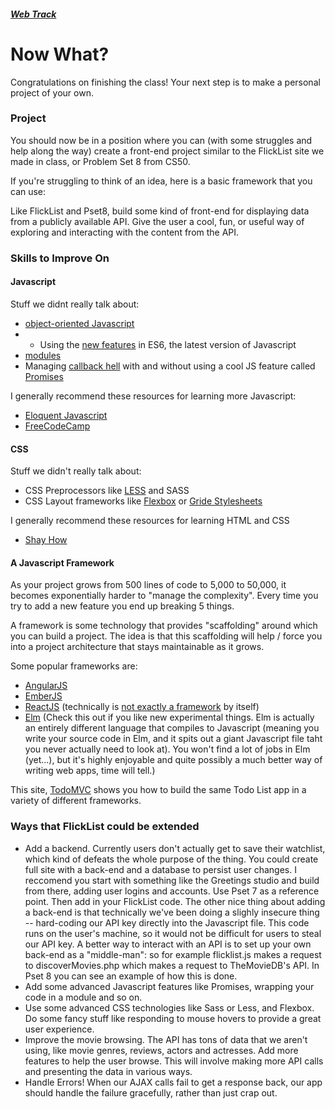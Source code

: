 ##### [Web Track](../..)

# Now What?

Congratulations on finishing the class! Your next step is to make a personal project of your own.

### Project

You should now be in a position where you can (with some struggles and help along the way) create a front-end project similar to the FlickList site we made in class, or Problem Set 8 from CS50.

If you're struggling to think of an idea, here is a basic framework that you can use:

Like FlickList and Pset8, build some kind of front-end for displaying data from a publicly available API. Give the user a cool, fun, or useful way of exploring and interacting with the content from the API. 

### Skills to Improve On

#### Javascript

Stuff we didnt really talk about:
* <a href="https://www.udacity.com/course/object-oriented-javascript--ud015" target="_blank">object-oriented Javascript</a>
* * Using the <a href="https://github.com/lukehoban/es6features" target="_blank">new features</a> in ES6, the latest version of Javascript
* <a href="http://eloquentjavascript.net/10_modules.html" target="_blank">modules</a>
* Managing <a href="http://callbackhell.com" target="_blank">callback hell</a> with and without using a cool JS feature called <a href="http://blog.parse.com/learn/engineering/whats-so-great-about-javascript-promises/" target="_blank">Promises</a>

I generally recommend these resources for learning more Javascript:
* <a href="https://eloquentjavascript.net" target="_blank">Eloquent Javascript</a>
* <a href="https://www.freecodecamp.com" target="_blank">FreeCodeCamp</a>

#### CSS

Stuff we didn't really talk about:
* CSS Preprocessors like <a href="http://lesscss.org">LESS</a> and <a>SASS</a>
* CSS Layout frameworks like <a href="http://flexbox.io" target="_blank">Flexbox</a> or <a href="https://gridstylesheets.org" target="_blank">Gride Stylesheets</a>

I generally recommend these resources for learning HTML and CSS
* <a href="http://learn.shayhowe.com/html-css/" target="_blank">Shay How</a>


#### A Javascript Framework

As your project grows from 500 lines of code to 5,000 to 50,000, it becomes exponentially harder to "manage the complexity". Every time you try to add a new feature you end up breaking 5 things. 

A framework is some technology that provides "scaffolding" around which you can build a project. The idea is that this scaffolding will help / force you into a project architecture that stays maintainable as it grows. 

Some popular frameworks are:
* <a href="https://angularjs.org" target="_blank">AngularJS</a>
* <a href="http://emberjs.com" target="_blank">EmberJS</a>
* <a href="https://facebook.github.io/react/" target="_blank">ReactJS</a> (technically is <a href="http://blog.andrewray.me/reactjs-for-stupid-people/" target="_blank">not exactly a framework</a> by itself)
* <a href="https://elm-lang.org" target="_blank">Elm</a> (Check this out if you like new experimental things. Elm is actually an entirely different language that compiles to Javascript (meaning you write your source code in Elm, and it spits out a giant Javascript file taht you never actually need to look at). You won't find a lot of jobs in Elm (yet...), but it's highly enjoyable and quite possibly a much better way of writing web apps, time will tell.)

This site, <a href="http://todomvc.com" target="_blank">TodoMVC</a> shows you how to build the same Todo List app in a variety of different frameworks.


### Ways that FlickList could be extended

* Add a backend. Currently users don't actually get to save their watchlist, which kind of defeats the whole purpose of the thing. You could create full site with a back-end and a database to persist user changes. I reccomend you start with something like the Greetings studio and build from there, adding user logins and accounts. Use Pset 7 as a reference point. Then add in your FlickList code. The other nice thing about adding a back-end is that technically we've been doing a slighly insecure thing -- hard-coding our API key directly into the Javascript file. This code runs on the user's machine, so it would not be difficult for users to steal our API key. A better way to interact with an API is to set up your own back-end as a "middle-man": so for example flicklist.js makes a request to discoverMovies.php which makes a request to TheMovieDB's API. In Pset 8 you can see an example of how this is done.
* Add some advanced Javascript features like Promises, wrapping your code in a module and so on.
* Use some advanced CSS technologies like Sass or Less, and Flexbox. Do some fancy stuff like responding to mouse hovers to provide a great user experience.
* Improve the movie browsing. The API has tons of data that we aren't using, like movie genres, reviews, actors and actresses. Add more features to help the user browse. This will involve making more API calls and presenting the data in various ways.
* Handle Errors! When our AJAX calls fail to get a response back, our app should handle the failure gracefully, rather than just crap out.
